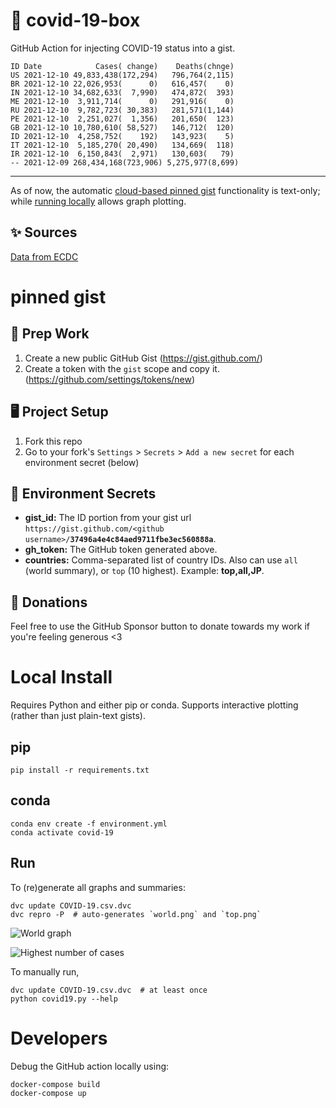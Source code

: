 # 🏥 covid-19-box

GitHub Action for injecting COVID-19 status into a gist.

```
ID Date            Cases( change)    Deaths(chnge)
US 2021-12-10 49,833,438(172,294)   796,764(2,115)
BR 2021-12-10 22,026,953(      0)   616,457(    0)
IN 2021-12-10 34,682,633(  7,990)   474,872(  393)
ME 2021-12-10  3,911,714(      0)   291,916(    0)
RU 2021-12-10  9,782,723( 30,383)   281,571(1,144)
PE 2021-12-10  2,251,027(  1,356)   201,650(  123)
GB 2021-12-10 10,780,610( 58,527)   146,712(  120)
ID 2021-12-10  4,258,752(    192)   143,923(    5)
IT 2021-12-10  5,185,270( 20,490)   134,669(  118)
IR 2021-12-10  6,150,843(  2,971)   130,603(   79)
-- 2021-12-09 268,434,168(723,906) 5,275,977(8,699)
```

---

As of now, the automatic [cloud-based pinned gist](#pinned-gist) functionality is text-only;
while [running locally](#local-install) allows graph plotting.

## ✨ Sources

[Data from ECDC](https://www.ecdc.europa.eu/en/publications-data/download-todays-data-geographic-distribution-covid-19-cases-worldwide)

# pinned gist

## 🎒 Prep Work
1. Create a new public GitHub Gist (https://gist.github.com/)
1. Create a token with the `gist` scope and copy it. (https://github.com/settings/tokens/new)

## 🖥 Project Setup
1. Fork this repo
1. Go to your fork's `Settings` > `Secrets` > `Add a new secret` for each environment secret (below)

## 🤫 Environment Secrets
- **gist_id:** The ID portion from your gist url `https://gist.github.com/<github username>/`**`37496a4e4c84aed9711fbe3ec560888a`**.
- **gh_token:** The GitHub token generated above.
- **countries:** Comma-separated list of country IDs. Also can use `all` (world summary), or `top` (10 highest). Example: **top,all,JP**.

## 💸 Donations

Feel free to use the GitHub Sponsor button to donate towards my work if you're feeling generous <3

# Local Install

Requires Python and either pip or conda. Supports interactive plotting (rather than just plain-text gists).

## pip

```
pip install -r requirements.txt
```

## conda

```
conda env create -f environment.yml
conda activate covid-19
```

## Run

To (re)generate all graphs and summaries:

```
dvc update COVID-19.csv.dvc
dvc repro -P  # auto-generates `world.png` and `top.png`
```

![World graph](world.png)

![Highest number of cases](top.png)

To manually run,

```
dvc update COVID-19.csv.dvc  # at least once
python covid19.py --help
```

# Developers

Debug the GitHub action locally using:

```
docker-compose build
docker-compose up
```
